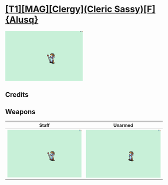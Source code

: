 # [\[T1\]\[MAG\]\[Clergy\]\(Cleric Sassy\)\[F\]{Alusq}](./)

<img src="./7.%20Staff/Staff_000.png" alt="[T1][MAG][Clergy](Cleric Sassy)[F]{Alusq} standing" />

## Credits



## Weapons


|Staff |Unarmed |
|  :---: | :---: |
| <img alt="Staff animation" src="./7.%20Staff/Staff.gif" /> | <img alt="Unarmed animation" src="./8.%20Unarmed/Unarmed.gif" /> |
